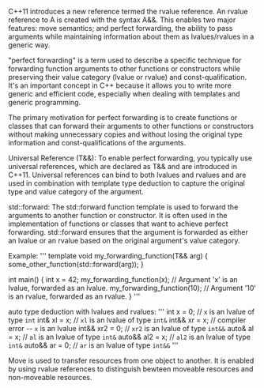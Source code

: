 C++11 introduces a new reference termed the rvalue reference. An rvalue reference to A is created with the syntax A&&. This enables two major features: move semantics; and perfect forwarding, the ability to pass arguments while maintaining information about them as lvalues/rvalues in a generic way.

"perfect forwarding" is a term used to describe a specific technique for forwarding function arguments to other functions or constructors while preserving their value category (lvalue or rvalue) and const-qualification. It's an important concept in C++ because it allows you to write more generic and efficient code, especially when dealing with templates and generic programming.

The primary motivation for perfect forwarding is to create functions or classes that can forward their arguments to other functions or constructors without making unnecessary copies and without losing the original type information and const-qualifications of the arguments.

Universal Reference (T&&): To enable perfect forwarding, you typically use universal references, which are declared as T&& and are introduced in C++11. Universal references can bind to both lvalues and rvalues and are used in combination with template type deduction to capture the original type and value category of the argument.

std::forward: The std::forward function template is used to forward the arguments to another function or constructor. It is often used in the implementation of functions or classes that want to achieve perfect forwarding. std::forward ensures that the argument is forwarded as either an lvalue or an rvalue based on the original argument's value category.

Example:
'''
template <typename T>
void my_forwarding_function(T&& arg) {
    some_other_function(std::forward<T>(arg));
}

int main() {
    int x = 42;
    my_forwarding_function(x);  // Argument 'x' is an lvalue, forwarded as an lvalue.
    my_forwarding_function(10); // Argument '10' is an rvalue, forwarded as an rvalue.
}
'''

auto type deduction with lvalues and rvalues:
'''
int x = 0; // `x` is an lvalue of type `int`
int& xl = x; // `xl` is an lvalue of type `int&`
int&& xr = x; // compiler error -- `x` is an lvalue
int&& xr2 = 0; // `xr2` is an lvalue of type `int&&`
auto& al = x; // `al` is an lvalue of type `int&`
auto&& al2 = x; // `al2` is an lvalue of type `int&`
auto&& ar = 0; // `ar` is an lvalue of type `int&&`
'''

Move is used to transfer resources from one object to another.
It is enabled by using rvalue references to distinguish bewteen moveable resources and non-moveable resources.
